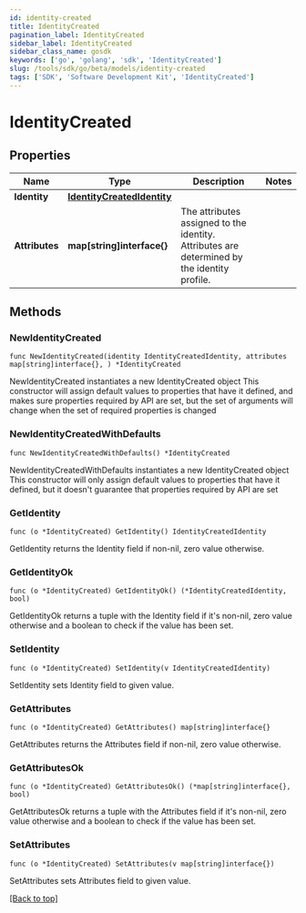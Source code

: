 ```yaml
---
id: identity-created
title: IdentityCreated
pagination_label: IdentityCreated
sidebar_label: IdentityCreated
sidebar_class_name: gosdk
keywords: ['go', 'golang', 'sdk', 'IdentityCreated'] 
slug: /tools/sdk/go/beta/models/identity-created
tags: ['SDK', 'Software Development Kit', 'IdentityCreated']
---
```


# IdentityCreated

## Properties

Name | Type | Description | Notes
------------ | ------------- | ------------- | -------------
**Identity** |  [**IdentityCreatedIdentity**](identity-created-identity) |  | 
**Attributes** |  **map[string]interface{}** | The attributes assigned to the identity. Attributes are determined by the identity profile. | 

## Methods

### NewIdentityCreated

`func NewIdentityCreated(identity IdentityCreatedIdentity, attributes map[string]interface{}, ) *IdentityCreated`

NewIdentityCreated instantiates a new IdentityCreated object
This constructor will assign default values to properties that have it defined,
and makes sure properties required by API are set, but the set of arguments
will change when the set of required properties is changed

### NewIdentityCreatedWithDefaults

`func NewIdentityCreatedWithDefaults() *IdentityCreated`

NewIdentityCreatedWithDefaults instantiates a new IdentityCreated object
This constructor will only assign default values to properties that have it defined,
but it doesn't guarantee that properties required by API are set

### GetIdentity

`func (o *IdentityCreated) GetIdentity() IdentityCreatedIdentity`

GetIdentity returns the Identity field if non-nil, zero value otherwise.

### GetIdentityOk

`func (o *IdentityCreated) GetIdentityOk() (*IdentityCreatedIdentity, bool)`

GetIdentityOk returns a tuple with the Identity field if it's non-nil, zero value otherwise
and a boolean to check if the value has been set.

### SetIdentity

`func (o *IdentityCreated) SetIdentity(v IdentityCreatedIdentity)`

SetIdentity sets Identity field to given value.


### GetAttributes

`func (o *IdentityCreated) GetAttributes() map[string]interface{}`

GetAttributes returns the Attributes field if non-nil, zero value otherwise.

### GetAttributesOk

`func (o *IdentityCreated) GetAttributesOk() (*map[string]interface{}, bool)`

GetAttributesOk returns a tuple with the Attributes field if it's non-nil, zero value otherwise
and a boolean to check if the value has been set.

### SetAttributes

`func (o *IdentityCreated) SetAttributes(v map[string]interface{})`

SetAttributes sets Attributes field to given value.



[[Back to top]](#) 


